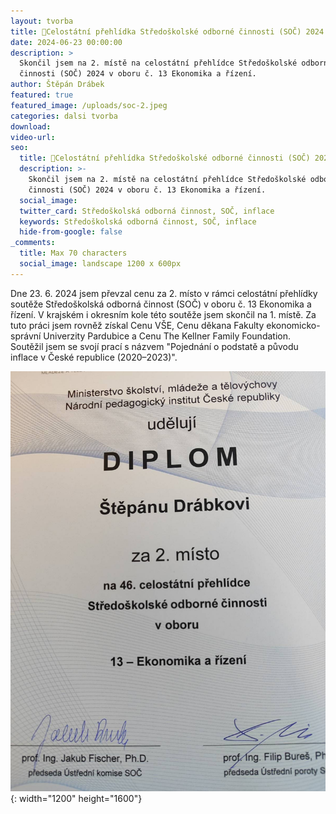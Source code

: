 ```yaml
---
layout: tvorba
title: 🥈Celostátní přehlídka Středoškolské odborné činnosti (SOČ) 2024
date: 2024-06-23 00:00:00
description: >
  Skončil jsem na 2. místě na celostátní přehlídce Středoškolské odborné
  činnosti (SOČ) 2024 v oboru č. 13 Ekonomika a řízení.
author: Štěpán Drábek
featured: true
featured_image: /uploads/soc-2.jpeg
categories: dalsi tvorba
download:
video-url:
seo:
  title: 🥈Celostátní přehlídka Středoškolské odborné činnosti (SOČ) 2024
  description: >-
    Skončil jsem na 2. místě na celostátní přehlídce Středoškolské odborné
    činnosti (SOČ) 2024 v oboru č. 13 Ekonomika a řízení.
  social_image:
  twitter_card: Středoškolská odborná činnost, SOČ, inflace
  keywords: Středoškolská odborná činnost, SOČ, inflace
  hide-from-google: false
_comments:
  title: Max 70 characters
  social_image: landscape 1200 x 600px
---
```

Dne 23. 6. 2024 jsem převzal cenu za 2. místo v rámci celostátní přehlídky soutěže Středoškolská odborná činnost (SOČ) v oboru č. 13 Ekonomika a řízení. V krajském i okresním kole této soutěže jsem skončil na 1. místě. Za tuto práci jsem rovněž získal Cenu VŠE, Cenu děkana Fakulty ekonomicko-správní Univerzity Pardubice a Cenu The Kellner Family Foundation. Soutěžil jsem se svojí prací s názvem "Pojednání o podstatě a původu inflace v České republice (2020–2023)".

![](/uploads/diplom-soc-1.jpeg){: width="1200" height="1600"}